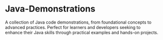 # Java-Demonstrations
A collection of Java code demonstrations, from foundational concepts to advanced practices. Perfect for learners and developers seeking to enhance their Java skills through practical examples and hands-on projects.
